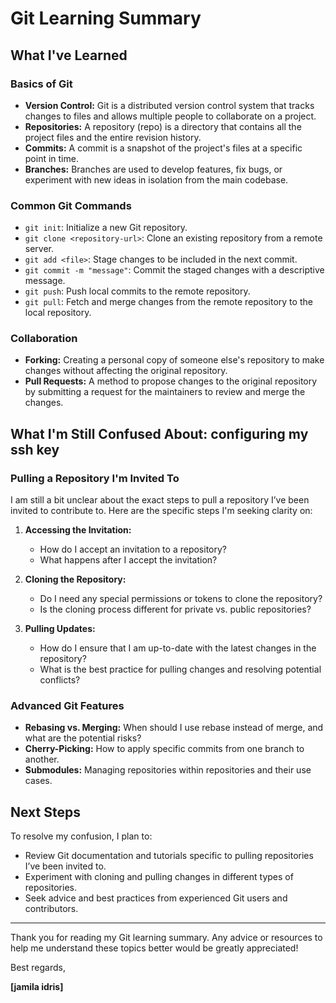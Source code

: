 # Git Learning Summary

## What I've Learned

### Basics of Git
- **Version Control:** Git is a distributed version control system that tracks changes to files and allows multiple people to collaborate on a project.
- **Repositories:** A repository (repo) is a directory that contains all the project files and the entire revision history.
- **Commits:** A commit is a snapshot of the project's files at a specific point in time.
- **Branches:** Branches are used to develop features, fix bugs, or experiment with new ideas in isolation from the main codebase.

### Common Git Commands
- `git init`: Initialize a new Git repository.
- `git clone <repository-url>`: Clone an existing repository from a remote server.
- `git add <file>`: Stage changes to be included in the next commit.
- `git commit -m "message"`: Commit the staged changes with a descriptive message.
- `git push`: Push local commits to the remote repository.
- `git pull`: Fetch and merge changes from the remote repository to the local repository.

### Collaboration
- **Forking:** Creating a personal copy of someone else's repository to make changes without affecting the original repository.
- **Pull Requests:** A method to propose changes to the original repository by submitting a request for the maintainers to review and merge the changes.

## What I'm Still Confused About: configuring my ssh key

### Pulling a Repository I'm Invited To

I am still a bit unclear about the exact steps to pull a repository I’ve been invited to contribute to. Here are the specific steps I'm seeking clarity on:

1. **Accessing the Invitation:**
   - How do I accept an invitation to a repository?
   - What happens after I accept the invitation?

2. **Cloning the Repository:**
   - Do I need any special permissions or tokens to clone the repository?
   - Is the cloning process different for private vs. public repositories?

3. **Pulling Updates:**
   - How do I ensure that I am up-to-date with the latest changes in the repository?
   - What is the best practice for pulling changes and resolving potential conflicts?

### Advanced Git Features
- **Rebasing vs. Merging:** When should I use rebase instead of merge, and what are the potential risks?
- **Cherry-Picking:** How to apply specific commits from one branch to another.
- **Submodules:** Managing repositories within repositories and their use cases.

## Next Steps
To resolve my confusion, I plan to:
- Review Git documentation and tutorials specific to pulling repositories I’ve been invited to.
- Experiment with cloning and pulling changes in different types of repositories.
- Seek advice and best practices from experienced Git users and contributors.

---

Thank you for reading my Git learning summary. Any advice or resources to help me understand these topics better would be greatly appreciated!

Best regards,

**[jamila idris]**

